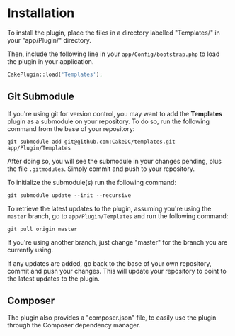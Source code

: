 Installation
============

To install the plugin, place the files in a directory labelled "Templates/" in your "app/Plugin/" directory.

Then, include the following line in your `app/Config/bootstrap.php` to load the plugin in your application.

```php
CakePlugin::load('Templates');
```

Git Submodule
-------------

If you're using git for version control, you may want to add the **Templates** plugin as a submodule on your repository. To do so, run the following command from the base of your repository:

```shell
git submodule add git@github.com:CakeDC/templates.git app/Plugin/Templates
```

After doing so, you will see the submodule in your changes pending, plus the file ```.gitmodules```. Simply commit and push to your repository.

To initialize the submodule(s) run the following command:

```shell
git submodule update --init --recursive
```

To retrieve the latest updates to the plugin, assuming you're using the ```master``` branch, go to ```app/Plugin/Templates``` and run the following command:

```shell
git pull origin master
```

If you're using another branch, just change "master" for the branch you are currently using.

If any updates are added, go back to the base of your own repository, commit and push your changes. This will update your repository to point to the latest updates to the plugin.

Composer
--------

The plugin also provides a "composer.json" file, to easily use the plugin through the Composer dependency manager.
